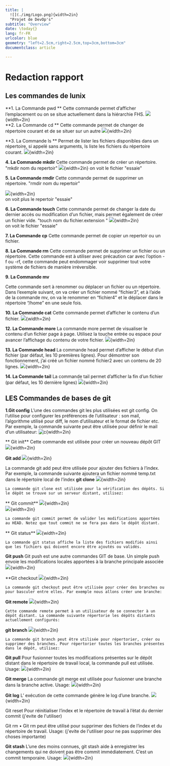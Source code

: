 ```yaml
---
title: |
  ![](./img/Logo.png){width=2in}  
  "Projet de DevOp's"
subtitle: "Overview"
date: \today{}
lang: fr-FR
urlcolor: blue
geometry: "left=2.5cm,right=2.5cm,top=3cm,bottom=3cm"
documentclass: article

---
```

# Redaction rapport
## Les commandes de lunix

**1. La Commande pwd **
Cette commande permet d’afficher l’emplacement ou on se situe actuellement dans la hiérarchie FHS.
  ![](./img/pwd.png){width=2in}  
**2. La Commande cd **
Cette commande permet de changer de répertoire courant et de se situer sur un autre
  ![](./img/cd.png){width=2in}  

**3. La Commande ls **
Permet de lister les fichiers disponibles dans un répertoire, si appelé sans arguments, ls liste les fichiers du répertoire courant.
  ![](./img/ls.png){width=2in}  

**4. La Commande mkdir**
Cette commande permet de créer un répertoire.
"mkdir nom du repertoir"
  ![](./img/mkdir.png){width=2in} 
  on voit le fichier "essaie" 

**5. La Commande rmdir**
Cette commande permet de supprimer un répertoire.
"rmdir nom du repertoir"

  ![](./img/rmdir.png){width=2in}  
  on voit plus le repertoir "essaie" 

**6. La Commande touch**
Cette commande permet de changer la date du dernier accès ou modification d’un fichier, mais permet également de créer un fichier vide.
"touch nom du fichier.extension "
  ![](./img/touch.png){width=2in}  
  on voit le fichier "essaie" 

**7. La Commande cp**
Cette commande permet de copier un repertoir ou un fichier.

**8. La Commande rm**
Cette commande permet de supprimer un fichier ou un répertoire. Cette commande est à utiliser avec précaution car avec l’option -f ou -rf, cette commande peut endommager voir supprimer tout votre système de fichiers de manière irréversible.


**9. La Commande mv**

Cette commande sert à renommer ou déplacer un fichier ou un répertoire.
Dans l’exemple suivant, on va créer un fichier nommé “fichier3”, et à l’aide de la commande mv, on va le renommer en “fichier4” et le déplacer dans le répertoire “/home” en une seule fois.

**10. La Commande cat**
Cette commande permet d’afficher le contenu d’un fichier.
  ![](./img/cat.png){width=2in}  


**12. La Commande more**
La commande more permet de visualiser le contenu d’un fichier page à page. Utilisez la touche entrée ou espace pour avancer l’affichage du contenu de votre fichier.
  ![](./img/more.png){width=2in}  


**13. La Commande head**
La commande head permet d’afficher le début d’un fichier (par défaut, les 10 premières lignes). Pour démontrer son fonctionnement, j’ai créé un fichier nommé fichier2 avec un contenu de 20 lignes.
  ![](./img/head.png){width=2in}  


**14. La Commande tail**
La commande tail permet d’afficher la fin d’un fichier (par défaut, les 10 dernière lignes)
  ![](./img/tail.png){width=2in}  

## LES Commandes de bases  de  git

**1.Git config**
L’une des commandes git les plus utilisées est git config. On l’utilise pour configurer les préférences de l’utilisateur : son mail, l’algorithme utilisé pour diff, le nom d’utilisateur et le format de fichier etc. Par exemple, la commande suivante peut être utilisée pour définir le mail d’un utilisateur:
  ![c](./img/config.png){width=2in}  

** Git init**
 Cette commande est utilisée pour créer un nouveau dépôt GIT
   ![](./img/init.png){width=2in}  

**Git add**
  ![](./img/add.png){width=2in}  

  La commande git add peut être utilisée pour ajouter des fichiers à l’index. Par exemple, la commande suivante ajoutera un fichier nommé temp.txt dans le répertoire local de l’index
**git clone**
  ![](./img/clone.png){width=2in}  

	La commande git clone est utilisée pour la vérification des dépôts. Si le dépôt se trouve sur un serveur distant, utilisez:
** Git commit**
  ![](./img/commit.png){width=2in}  
  ![](./img/commit2.png){width=2in}  

	La commande git commit permet de valider les modifications apportées au HEAD. Notez que tout commit ne se fera pas dans le dépôt distant.

** Git status**
  ![](./img/status.png){width=2in}  

	La commande git status affiche la liste des fichiers modifiés ainsi que les fichiers qui doivent encore être ajoutés ou validés. 

**Git push**
	Git push est une autre commandes GIT de base. Un simple push envoie les modifications locales apportées à la branche principale associée 
  ![](./img/push.png){width=2in}  

**Git checkout
  ![](./img/checkout.png){width=2in}  

	La commande git checkout peut être utilisée pour créer des branches ou pour basculer entre elles. Par exemple nous allons créer une branche:

**Git remote**
  ![](./img/remote.png){width=2in}  

	Cette commande remote permet à un utilisateur de se connecter à un dépôt distant. La commande suivante répertorie les dépôts distants actuellement configurés:

**git branch**
  ![](./img/branch.png){width=2in}  

	La commande git branch peut être utilisée pour répertorier, créer ou supprimer des branches. Pour répertorier toutes les branches présentes dans le dépôt, utilisez:

**Git pull**
	Pour fusionner toutes les modifications présentes sur le dépôt distant dans le répertoire de travail local, la commande pull est utilisée. Usage:
  ![](./img/pull.png){width=2in}  


**Git merge**
	La commande git merge est utilisée pour fusionner une branche dans la branche active. Usage:
  ![](./img/merge.png){width=2in}  

**Git log**
	L’ exécution de cette commande génère le log d’une branche.
  ![](./img/log.png){width=2in}  

Git reset
	Pour réinitialiser l’index et le répertoire de travail à l’état du dernier commit
  (j'evite de l'utiliser)

Git rm
•	Git rm peut être utilisé pour supprimer des fichiers de l’index et du répertoire de travail. Usage:
  (j'evite de l'utiliser pour ne pas supprimer des choses importante)

**Git stash**
	L’une des moins connues, git stash aide à enregistrer les changements qui ne doivent pas être commit immédiatement. C’est un commit temporaire. Usage:
  ![](./img/stash.png){width=2in}  





